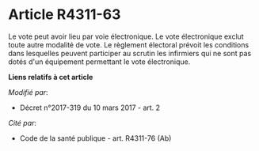 # Article R4311-63

Le  vote peut avoir lieu par voie électronique. Le vote électronique exclut  toute autre modalité de vote. Le règlement
électoral prévoit les  conditions dans lesquelles peuvent participer au scrutin les infirmiers  qui ne sont pas dotés d'un
équipement permettant le vote électronique.

**Liens relatifs à cet article**

_Modifié par_:

  - Décret n°2017-319 du 10 mars 2017 - art. 2

_Cité par_:

  - Code de la santé publique - art. R4311-76 (Ab)

